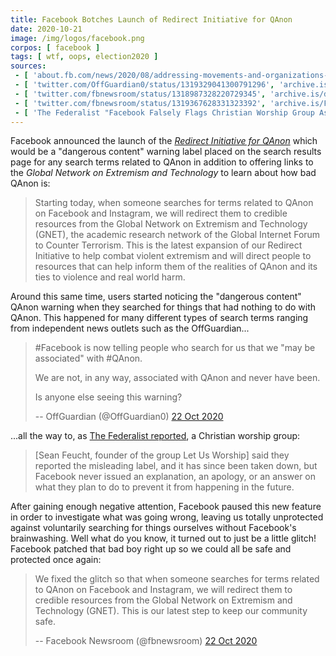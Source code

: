 ```yaml
---
title: Facebook Botches Launch of Redirect Initiative for QAnon
date: 2020-10-21
image: /img/logos/facebook.png
corpos: [ facebook ]
tags: [ wtf, oops, election2020 ]
sources:
 - [ 'about.fb.com/news/2020/08/addressing-movements-and-organizations-tied-to-violence/ (Update from 21 Oct 2020)', 'archive.is/NYpoa#selection-1779.0-1817.273' ]
 - [ 'twitter.com/OffGuardian0/status/1319329041300791296', 'archive.is/Hy0Nd' ]
 - [ 'twitter.com/fbnewsroom/status/1318987328220729345', 'archive.is/dW5Ar' ]
 - [ 'twitter.com/fbnewsroom/status/1319367628331323392', 'archive.is/FFJ1b' ]
 - [ 'The Federalist "Facebook Falsely Flags Christian Worship Group As Associated With QAnon Conspiracy Theorists" by Madeline Osburn (26 Oct 2020)', 'archive.is/I0tYA' ]
---
```


Facebook announced the launch of the [_Redirect Initiative for
QAnon_](https://archive.is/NYpoa#selection-1791.0-1811.167) which would be a
"dangerous content" warning label placed on the search results page for any
search terms related to QAnon in addition to offering links to the _Global
Network on Extremism and Technology_ to learn about how bad QAnon is:

> Starting today, when someone searches for terms related to QAnon on Facebook
> and Instagram, we will redirect them to credible resources from the Global
> Network on Extremism and Technology (GNET), the academic research network of
> the Global Internet Forum to Counter Terrorism. This is the latest expansion
> of our Redirect Initiative to help combat violent extremism and will direct
> people to resources that can help inform them of the realities of QAnon and
> its ties to violence and real world harm.

Around this same time, users started noticing the "dangerous content" QAnon
warning when they searched for things that had nothing to do with QAnon. This
happened for many different types of search terms ranging from independent news
outlets such as the OffGuardian...

> #Facebook is now telling people who search for us that we "may be associated"
> with #QAnon.
>
> We are not, in any way, associated with QAnon and never have been.
>
> Is anyone else seeing this warning?
>
> -- OffGuardian (@OffGuardian0) [22 Oct 2020](https://archive.is/Hy0Nd)

...all the way to, as [The Federalist
reported](https://archive.is/I0tYA#selection-305.0-309.151), a Christian
worship group:

> [Sean Feucht, founder of the group Let Us Worship] said they reported the
> misleading label, and it has since been taken down, but Facebook never issued
> an explanation, an apology, or an answer on what they plan to do to prevent
> it from happening in the future.

After gaining enough negative attention, Facebook paused this new feature in
order to investigate what was going wrong, leaving us totally unprotected
against voluntarily searching for things ourselves without Facebook's
brainwashing. Well what do you know, it turned out to just be a little glitch!
Facebook patched that bad boy right up so we could all be safe and protected
once again:

> We fixed the glitch so that when someone searches for terms related to QAnon
> on Facebook and Instagram, we will redirect them to credible resources from
> the Global Network on Extremism and Technology (GNET). This is our latest
> step to keep our community safe.
>
> -- Facebook Newsroom (@fbnewsroom) [22 Oct 2020](https://archive.is/FFJ1b)

